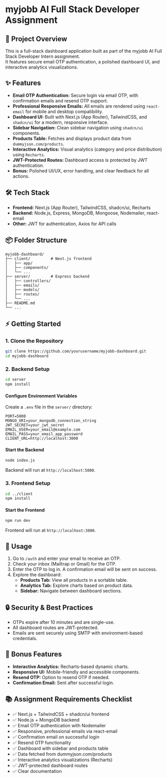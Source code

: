 # myjobb AI Full Stack Developer Assignment

## 🚀 Project Overview
This is a full-stack dashboard application built as part of the myjobb AI Full Stack Developer Intern assignment.  
It features secure email OTP authentication, a polished dashboard UI, and interactive analytics visualizations.

## ✨ Features
- **Email OTP Authentication:** Secure login via email OTP, with confirmation emails and resend OTP support.
- **Professional Responsive Emails:** All emails are rendered using `react-email` for mobile and desktop compatibility.
- **Dashboard UI:** Built with Next.js (App Router), TailwindCSS, and `shadcn/ui` for a modern, responsive interface.
- **Sidebar Navigation:** Clean sidebar navigation using `shadcn/ui` components.
- **Products Table:** Fetches and displays product data from `dummyjson.com/products`.
- **Interactive Analytics:** Visual analytics (category and price distribution) using `Recharts`.
- **JWT-Protected Routes:** Dashboard access is protected by JWT authentication.
- **Bonus:** Polished UI/UX, error handling, and clear feedback for all actions.

## 🛠️ Tech Stack
- **Frontend:** Next.js (App Router), TailwindCSS, shadcn/ui, Recharts  
- **Backend:** Node.js, Express, MongoDB, Mongoose, Nodemailer, react-email  
- **Other:** JWT for authentication, Axios for API calls

## 📦 Folder Structure
```
myjobb-dashboard/
├── client/         # Next.js frontend
│   ├── app/
│   ├── components/
│   └── ...
├── server/         # Express backend
│   ├── controllers/
│   ├── emails/
│   ├── models/
│   ├── routes/
│   └── ...
├── README.md
└── ...
```

## ⚡ Getting Started

### 1. Clone the Repository
```bash
git clone https://github.com/yourusername/myjobb-dashboard.git
cd myjobb-dashboard
```

### 2. Backend Setup
```bash
cd server
npm install
```

#### Configure Environment Variables
Create a `.env` file in the `server/` directory:
```env
PORT=5000
MONGO_URI=your_mongodb_connection_string
JWT_SECRET=your_jwt_secret
EMAIL_USER=your_email@example.com
EMAIL_PASS=your_email_app_password
CLIENT_URL=http://localhost:3000
```


#### Start the Backend
```bash
node index.js
```
Backend will run at `http://localhost:5000`.

### 3. Frontend Setup
```bash
cd ../client
npm install
```

#### Start the Frontend
```bash
npm run dev
```
Frontend will run at `http://localhost:3000`.

## 📝 Usage
1. Go to `/auth` and enter your email to receive an OTP.
2. Check your inbox (Mailtrap or Gmail) for the OTP.
3. Enter the OTP to log in. A confirmation email will be sent on success.
4. Explore the dashboard:
   - **Products Tab:** View all products in a sortable table.
   - **Analytics Tab:** Explore charts based on product data.
   - **Sidebar:** Navigate between dashboard sections.



## 🔒 Security & Best Practices
- OTPs expire after 10 minutes and are single-use.
- All dashboard routes are JWT-protected.
- Emails are sent securely using SMTP with environment-based credentials.

## 🎁 Bonus Features
- **Interactive Analytics:** Recharts-based dynamic charts.
- **Responsive UI:** Mobile-friendly and accessible components.
- **Resend OTP:** Option to resend OTP if needed.
- **Confirmation Email:** Sent after successful login.



## 📚 Assignment Requirements Checklist
- ✅ Next.js + TailwindCSS + shadcn/ui frontend  
- ✅ Node.js + MongoDB backend  
- ✅ Email OTP authentication with Nodemailer  
- ✅ Responsive, professional emails via react-email  
- ✅ Confirmation email on successful login  
- ✅ Resend OTP functionality  
- ✅ Dashboard with sidebar and products table  
- ✅ Data fetched from dummyjson.com/products  
- ✅ Interactive analytics visualizations (Recharts)  
- ✅ JWT-protected dashboard routes  
- ✅ Clear documentation


